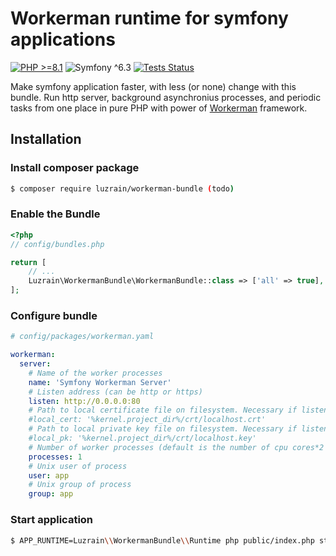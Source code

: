 # Workerman runtime for symfony applications
[![PHP >=8.1](https://img.shields.io/badge/PHP->=8.1-777bb3.svg?style=flat)](https://www.php.net/releases/8.1/en.php)
![Symfony ^6.3](https://img.shields.io/badge/Symfony-^6.3-374151.svg?style=flat)
[![Tests Status](https://img.shields.io/github/actions/workflow/status/luzrain/workerman-bundle/tests.yaml?branch=master)](../../actions/workflows/tests.yaml)

Make symfony application faster, with less (or none) change with this bundle.
Run http server, background asynchronius processes, and periodic tasks from one place in pure PHP with power of [Workerman](https://www.workerman.net/) framework.

## Installation
### Install composer package
```bash
$ composer require luzrain/workerman-bundle (todo)
```

### Enable the Bundle
```php
<?php
// config/bundles.php

return [
    // ...
    Luzrain\WorkermanBundle\WorkermanBundle::class => ['all' => true],
];
```

### Configure bundle
```yaml
# config/packages/workerman.yaml

workerman:
  server:
    # Name of the worker processes
    name: 'Symfony Workerman Server'
    # Listen address (can be http or https)
    listen: http://0.0.0.0:80
    # Path to local certificate file on filesystem. Necessary if listen address is https
    #local_cert: '%kernel.project_dir%/crt/localhost.crt'
    # Path to local private key file on filesystem. Necessary if listen address is https
    #local_pk: '%kernel.project_dir%/crt/localhost.key'
    # Number of worker processes (default is the number of cpu cores*2 in the prod, and 1 in other env)
    processes: 1
    # Unix user of process
    user: app
    # Unix group of process
    group: app

```

### Start application
```bash
$ APP_RUNTIME=Luzrain\\WorkermanBundle\\Runtime php public/index.php start
```
